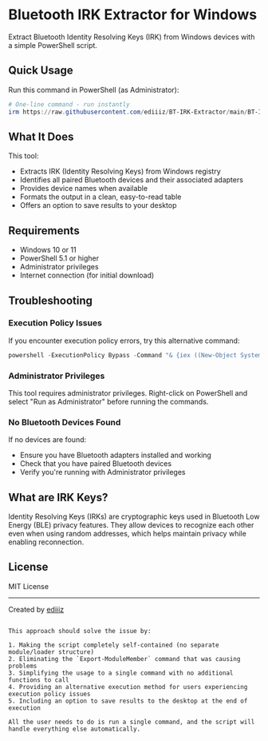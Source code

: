 # Bluetooth IRK Extractor for Windows

Extract Bluetooth Identity Resolving Keys (IRK) from Windows devices with a simple PowerShell script.

## Quick Usage

Run this command in PowerShell (as Administrator):

```powershell
# One-line command - run instantly
irm https://raw.githubusercontent.com/ediiiz/BT-IRK-Extractor/main/BT-IRK-Extractor.ps1 | iex
```

## What It Does

This tool:
- Extracts IRK (Identity Resolving Keys) from Windows registry
- Identifies all paired Bluetooth devices and their associated adapters
- Provides device names when available
- Formats the output in a clean, easy-to-read table
- Offers an option to save results to your desktop

## Requirements

- Windows 10 or 11
- PowerShell 5.1 or higher
- Administrator privileges
- Internet connection (for initial download)

## Troubleshooting

### Execution Policy Issues

If you encounter execution policy errors, try this alternative command:

```powershell
powershell -ExecutionPolicy Bypass -Command "& {iex ((New-Object System.Net.WebClient).DownloadString('https://raw.githubusercontent.com/ediiiz/BT-IRK-Extractor/main/BT-IRK-Extractor.ps1'))}"
```

### Administrator Privileges

This tool requires administrator privileges. Right-click on PowerShell and select "Run as Administrator" before running the commands.

### No Bluetooth Devices Found

If no devices are found:
- Ensure you have Bluetooth adapters installed and working
- Check that you have paired Bluetooth devices
- Verify you're running with Administrator privileges

## What are IRK Keys?

Identity Resolving Keys (IRKs) are cryptographic keys used in Bluetooth Low Energy (BLE) privacy features. They allow devices to recognize each other even when using random addresses, which helps maintain privacy while enabling reconnection.

## License

MIT License

---

Created by [ediiiz](https://github.com/ediiiz)
```

This approach should solve the issue by:

1. Making the script completely self-contained (no separate module/loader structure)
2. Eliminating the `Export-ModuleMember` command that was causing problems
3. Simplifying the usage to a single command with no additional functions to call
4. Providing an alternative execution method for users experiencing execution policy issues
5. Including an option to save results to the desktop at the end of execution

All the user needs to do is run a single command, and the script will handle everything else automatically.

